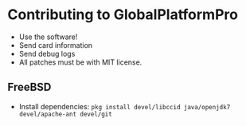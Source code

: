 # Contributing to GlobalPlatformPro
 * Use the software!
 * Send card information
 * Send debug logs
 * All patches must be with MIT license.


## FreeBSD
 * Install dependencies: `pkg install devel/libccid java/openjdk7 devel/apache-ant devel/git`

